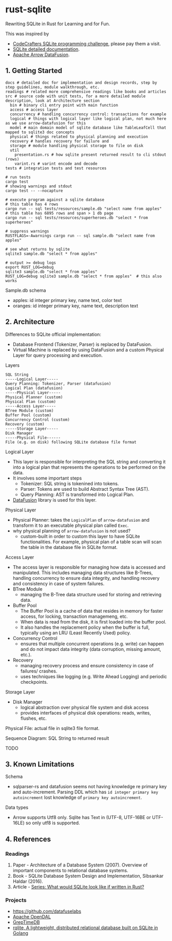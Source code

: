 # rust-sqlite

Rewriting SQLite in Rust for Learning and for Fun.

This was inspired by
- [CodeCrafters SQLite programming challenge](https://app.codecrafters.io/courses/sqlite), please pay them a visit.
- [SQLite detailed documentation](https://www.sqlite.org/fileformat.html).
- [Apache Arrow DataFusion](https://github.com/apache/arrow-datafusion).

## 1. Getting Started


``` 
docs # detailed doc for implementation and design records, step by step guidelines, module walkthrough, etc.
readings # related more comprehensive readings like books and articles
src # source code with unit tests, for a more detailed module description, look at Architecture section
  bin # binary cli entry point with main function
  access # access layer
  concurrency # handling concurrency control: transactions for example
  logical # things with logical layer like logical plan, not much here as we use arrow-datafusion for this
  model # main domain model of sqlite database like TableLeafCell that mapped to sqlite3 doc concepts
  physical # things related to physical planning and execution
  recovery # handles recovery for failure and 
  storage # module handling physical storage to file on disk
  util 
    presentation.rs # how sqlite present returned result to cli stdout (rows)
    varint.rs # varint encode and decode
tests # integration tests and test resources
```


```
# run tests
cargo test
# showing warnings and stdout
cargo test -- --nocapture

# execute program against a sqlite database
# this table has 4 rows
cargo run -- sql tests/resources/sample.db "select name from apples"
# this table has 6895 rows and span > 1 db page
cargo run -- sql tests/resources/superheroes.db "select * from superheroes"

# suppress warnings
RUSTFLAGS=-Awarnings cargo run -- sql sample.db "select name from apples"

# see what returns by sqlite
sqlite3 sample.db "select * from apples"

# output >= debug logs
export RUST_LOG=debug
sqlite3 sample.db "select * from apples"
RUST_LOG=debug sqlite3 sample.db "select * from apples"  # this also works
```

Sample.db schema
- apples: id integer primary key, name text, color text
- oranges: id integer primary key, name text, description text


## 2. Architecture
Differences to SQLite official implementation:
- Database Frontend (Tokenizer, Parser) is replaced by DataFusion.
- Virtual Machine is replaced by using DataFusion and a custom Physical Layer for query processing and execution.


Layers
```
SQL String
-----Logical Layer-----
Query Planning: Tokenizer, Parser (datafusion)
Logical Plan (datafusion)
-----Physical Layer-----
Physical Planner (custom)
Physical Plan (custom)
-----Access Layer-----
BTree Module (custom)
Buffer Pool (custom)
Concurrency Control (custom)
Recovery (custom)
-----Storage Layer-----
Disk Manager
-----Physical File------
File (e.g. on disk) following SQLite database file format
```


Logical Layer
- This layer is responsible for interpreting the SQL string and converting it into a logical plan 
that represents the operations to be performed on the data.
- It involves some important steps
  - Tokenizer: SQL string is tokenined into tokens.
  - Parser: Tokens are used to build Abstract Syntax Tree (AST).
  - Query Planning: AST is transformed into Logical Plan.
- [DataFusion](https://github.com/apache/arrow-datafusion) library is used for this layer.


Physical Layer
- Physical Planner: takes the `LogicalPlan` of `arrow-datafusion` and transform it to an executable physical plan called `Exec`.
- why physical planning of `arrow-datafusion` is not used?
  - custom-built in order to custom this layer to have SQLite functionalities.
  For example, physical plan of a table scan will scan the table in the database file in SQLite format.


Access Layer
- The access layer is responsible for managing how data is accessed and manipulated. 
This includes managing data structures like B-Trees, handling concurrency to ensure data integrity, 
and handling recovery and consistency in case of system failures.
- BTree Module
  - managing the B-Tree data structure used for storing and retrieving data.
- Buffer Pool
  - The Buffer Pool is a cache of data that resides in memory for faster access, for locking, transaction managemeng, etc. 
  - When data is read from the disk, it is first loaded into the buffer pool.
  - It also handles the replacement policy when the buffer is full, typically using an LRU (Least Recently Used) policy.
- Concurrency Control
  - ensures that multiple concurrent operations (e.g. write) can happen and do not
  impact data integrity (data corruption, missing amount, etc.).
- Recovery
  - managing recovery process and ensure consistency in case of failures/ crashes.
  - uses techniques like logging (e.g. Write Ahead Logging) and periodic checkpoints.


Storage Layer
- Disk Manager
  - logical abstraction over physical file system and disk access
  - provides interfaces of physical disk operations: reads, writes, flushes, etc.


Physical File: actual file in sqlite3 file format.


Sequence Diagram: SQL String to returned result

TODO


## 3. Known Limitations

Schema
- sqlparser-rs and datafusion seems not having knowledge re primary key and auto-increment.
Parsing DDL which has `id integer primary key autoincrement` lost knowledge of `primary key autoincrement`.


Data types
- Arrow supports Utf8 only. Sqlite has Text in (UTF-8, UTF-16BE or UTF-16LE) so
only utf8 is supported.


## 4. References

### Readings
1. Paper - Architecture of a Database System (2007). Overview of important components to relational database systems.
2. Book - SQLite Database System Design and Implementation, Sibsankar Haldar (2016).
3. Article - [Series: What would SQLite look like if written in Rust?](https://dev.to/thepolyglotprogrammer/what-would-sqlite-look-like-if-written-in-rust-part-2-4g66)


### Projects
- https://github.com/datafuselabs
- [Apache OpenDAL](https://github.com/apache/incubator-opendal)
- [GrepTimeDB](https://github.com/GreptimeTeam/greptimedb)
- [rqlite, A lightweight, distributed relational database built on SQLite in Golang](https://github.com/rqlite/rqlite)

